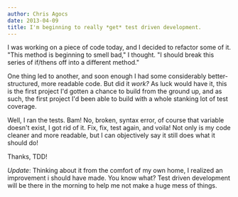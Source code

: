 ```yaml
---
author: Chris Agocs
date: 2013-04-09
title: I'm beginning to really *get* test driven development.
---
```


I was working on a piece of code today, and I decided to refactor some of it. "This method is beginning to smell bad," I thought. "I should break this series of if/thens off into a different method."

One thing led to another, and soon enough I had some considerably better-structured, more readable code. But did it _work?_ As luck would have it, this is the first project I'd gotten a chance to build from the ground up, and as such, the first project I'd been able to build with a whole stanking lot of test coverage.

Well, I ran the tests. Bam! No, broken, syntax error, of course that variable doesn't exist, I got rid of it. Fix, fix, test again, and voila! Not only is my code cleaner and more readable, but I can objectively say it still does what it should do!

Thanks, TDD!

_Update_: Thinking about it from the comfort of my own home, I realized an improvement i should have made. You know what? Test driven development will be there in the morning to help me not make a huge mess of things.
